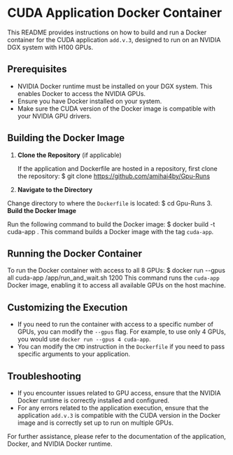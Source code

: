 # CUDA Application Docker Container

This README provides instructions on how to build and run a Docker container for the CUDA application `add.v.3`, designed to run on an NVIDIA DGX system with H100 GPUs.

## Prerequisites

- NVIDIA Docker runtime must be installed on your DGX system. This enables Docker to access the NVIDIA GPUs.
- Ensure you have Docker installed on your system.
- Make sure the CUDA version of the Docker image is compatible with your NVIDIA GPU drivers.

## Building the Docker Image

1. **Clone the Repository** (if applicable)

   If the application and Dockerfile are hosted in a repository, first clone the repository:
  $ git clone https://github.com/amihai4by/Gpu-Runs
2. **Navigate to the Directory**

Change directory to where the `Dockerfile` is located:
  $ cd Gpu-Runs
3. **Build the Docker Image**

Run the following command to build the Docker image:
  $ docker build -t cuda-app .
This command builds a Docker image with the tag `cuda-app`.

## Running the Docker Container

To run the Docker container with access to all 8 GPUs:
  $ docker run --gpus all cuda-app /app/run_and_wait.sh 1200
This command runs the `cuda-app` Docker image, enabling it to access all available GPUs on the host machine.

## Customizing the Execution

- If you need to run the container with access to a specific number of GPUs, you can modify the `--gpus` flag. For example, to use only 4 GPUs, you would use `docker run --gpus 4 cuda-app`.
- You can modify the `CMD` instruction in the `Dockerfile` if you need to pass specific arguments to your application.

## Troubleshooting

- If you encounter issues related to GPU access, ensure that the NVIDIA Docker runtime is correctly installed and configured.
- For any errors related to the application execution, ensure that the application `add.v.3` is compatible with the CUDA version in the Docker image and is correctly set up to run on multiple GPUs.

For further assistance, please refer to the documentation of the application, Docker, and NVIDIA Docker runtime.
